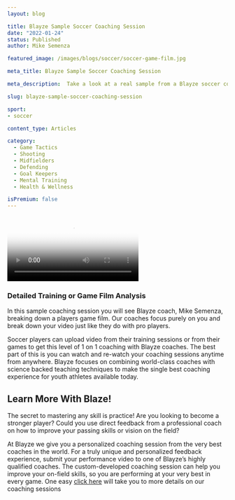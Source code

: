 ```yaml
---
layout: blog

title: Blayze Sample Soccer Coaching Session
date: "2022-01-24"
status: Published
author: Mike Semenza

featured_image: /images/blogs/soccer/soccer-game-film.jpg

meta_title: Blayze Sample Soccer Coaching Session

meta_description:  Take a look at a real sample from a Blayze soccer coaching session.  Just a small preview of the level of depth soccer players get when working with their dedicated pro Blayze coach.

slug: blayze-sample-soccer-coaching-session

sport:
- soccer

content_type: Articles

category:
  - Game Tactics
  - Shooting
  - Midfielders
  - Defending
  - Goal Keepers
  - Mental Training
  - Health & Wellness

isPremium: false
---
```


<video class="mux-video" id="player" poster="https://image.mux.com/E78mJG6L00YtwGPNRIHhOw3YXE6NDwpkaxQDtpu6FSS8/thumbnail.png" controls>
	<source src="https://stream.mux.com/E78mJG6L00YtwGPNRIHhOw3YXE6NDwpkaxQDtpu6FSS8.m3u8" type="video/mp4" />
</video>

<h3>Detailed Training or Game Film Analysis</h3>

In this sample coaching session you will see Blayze coach, Mike Semenza, breaking down a players game film.  Our coaches focus purely on you and break down your video just like they do with pro players.

Soccer players can upload video from their training sessions or from their games to get this level of 1 on 1 coaching with Blayze coaches.  The best part of this is you can watch and re-watch your coaching sessions anytime from anywhere.  Blayze focuses on combining world-class coaches with science backed teaching techniques to make the single best coaching experience for youth athletes available today.



## Learn More With Blaze!

The secret to mastering any skill is practice! Are you looking to become a stronger player? Could you use direct feedback from a professional coach on how to improve your passing skills or vision on the field?

At Blayze we give you a personalized coaching session from the very best coaches in the world. For a truly unique and personalized feedback experience, submit your performance video to one of Blayze’s highly qualified coaches. The custom-developed coaching session can help you improve your on-field skills, so you are performing at your very best in every game. One easy [click here](https://blayze.io/blayze-plus) will take you to more details on our coaching sessions